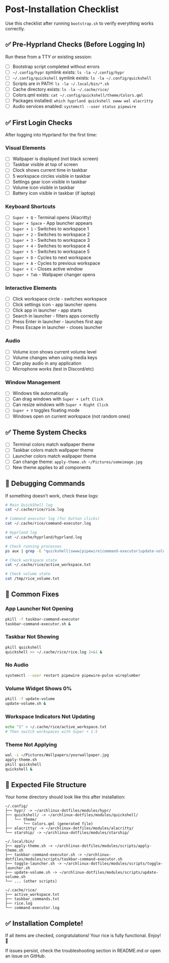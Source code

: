 # Post-Installation Checklist

Use this checklist after running `bootstrap.sh` to verify everything works correctly.

## ✅ Pre-Hyprland Checks (Before Logging In)

Run these from a TTY or existing session:

- [ ] Bootstrap script completed without errors
- [ ] `~/.config/hypr` symlink exists: `ls -la ~/.config/hypr`
- [ ] `~/.config/quickshell` symlink exists: `ls -la ~/.config/quickshell`
- [ ] Scripts are in PATH: `ls -la ~/.local/bin/*.sh`
- [ ] Cache directory exists: `ls -la ~/.cache/rice/`
- [ ] Colors.qml exists: `cat ~/.config/quickshell/theme/Colors.qml`
- [ ] Packages installed: `which hyprland quickshell swww wal alacritty`
- [ ] Audio services enabled: `systemctl --user status pipewire`

## ✅ First Login Checks

After logging into Hyprland for the first time:

### Visual Elements
- [ ] Wallpaper is displayed (not black screen)
- [ ] Taskbar visible at top of screen
- [ ] Clock shows current time in taskbar
- [ ] 5 workspace circles visible in taskbar
- [ ] Settings gear icon visible in taskbar
- [ ] Volume icon visible in taskbar
- [ ] Battery icon visible in taskbar (if laptop)

### Keyboard Shortcuts
- [ ] `Super + Q` - Terminal opens (Alacritty)
- [ ] `Super + Space` - App launcher appears
- [ ] `Super + 1` - Switches to workspace 1
- [ ] `Super + 2` - Switches to workspace 2
- [ ] `Super + 3` - Switches to workspace 3
- [ ] `Super + 4` - Switches to workspace 4
- [ ] `Super + 5` - Switches to workspace 5
- [ ] `Super + D` - Cycles to next workspace
- [ ] `Super + A` - Cycles to previous workspace
- [ ] `Super + C` - Closes active window
- [ ] `Super + Tab` - Wallpaper changer opens

### Interactive Elements
- [ ] Click workspace circle - switches workspace
- [ ] Click settings icon - app launcher opens
- [ ] Click app in launcher - app starts
- [ ] Search in launcher - filters apps correctly
- [ ] Press Enter in launcher - launches first app
- [ ] Press Escape in launcher - closes launcher

### Audio
- [ ] Volume icon shows current volume level
- [ ] Volume changes when using media keys
- [ ] Can play audio in any application
- [ ] Microphone works (test in Discord/etc)

### Window Management
- [ ] Windows tile automatically
- [ ] Can drag windows with `Super + Left Click`
- [ ] Can resize windows with `Super + Right Click`
- [ ] `Super + V` toggles floating mode
- [ ] Windows open on current workspace (not random ones)

## ✅ Theme System Checks

- [ ] Terminal colors match wallpaper theme
- [ ] Taskbar colors match wallpaper theme
- [ ] Launcher colors match wallpaper theme
- [ ] Can change theme: `apply-theme.sh ~/Pictures/someimage.jpg`
- [ ] New theme applies to all components

## 🐛 Debugging Commands

If something doesn't work, check these logs:

```bash
# Main QuickShell log
cat ~/.cache/rice/rice.log

# Command executor log (for button clicks)
cat ~/.cache/rice/command-executor.log

# Hyprland log
cat ~/.cache/hyprland/hyprland.log

# Check running processes
ps aux | grep -E "quickshell|swww|pipewire|command-executor|update-volume"

# Check workspace state
cat ~/.cache/rice/active_workspace.txt

# Check volume state
cat /tmp/rice_volume.txt
```

## 🔧 Common Fixes

### App Launcher Not Opening
```bash
pkill -f taskbar-command-executor
taskbar-command-executor.sh &
```

### Taskbar Not Showing
```bash
pkill quickshell
quickshell >> ~/.cache/rice/rice.log 2>&1 &
```

### No Audio
```bash
systemctl --user restart pipewire pipewire-pulse wireplumber
```

### Volume Widget Shows 0%
```bash
pkill -f update-volume
update-volume.sh &
```

### Workspace Indicators Not Updating
```bash
echo "1" > ~/.cache/rice/active_workspace.txt
# Then switch workspaces with Super + 1-5
```

### Theme Not Applying
```bash
wal -i ~/Pictures/Wallpapers/yourwallpaper.jpg
apply-theme.sh
pkill quickshell
quickshell &
```

## 📝 Expected File Structure

Your home directory should look like this after installation:

```
~/.config/
├── hypr/ -> ~/archlinux-dotfiles/modules/hypr/
├── quickshell/ -> ~/archlinux-dotfiles/modules/quickshell/
│   └── theme/
│       └── Colors.qml (generated file)
├── alacritty/ -> ~/archlinux-dotfiles/modules/alacritty/
└── starship/ -> ~/archlinux-dotfiles/modules/starship/

~/.local/bin/
├── apply-theme.sh -> ~/archlinux-dotfiles/modules/scripts/apply-theme.sh
├── taskbar-command-executor.sh -> ~/archlinux-dotfiles/modules/scripts/taskbar-command-executor.sh
├── toggle-launcher.sh -> ~/archlinux-dotfiles/modules/scripts/toggle-launcher.sh
├── update-volume.sh -> ~/archlinux-dotfiles/modules/scripts/update-volume.sh
└── ... (other scripts)

~/.cache/rice/
├── active_workspace.txt
├── taskbar_commands.txt
├── rice.log
└── command-executor.log
```

## ✅ Installation Complete!

If all items are checked, congratulations! Your rice is fully functional. Enjoy! 🍚

If issues persist, check the troubleshooting section in README.md or open an issue on GitHub.
